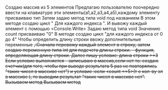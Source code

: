 Создаю массив из 5 элементов
Предлагаю пользователю поочередно ввести на клавиатуре эти элементы(а1,а2,а3,а4,а5),каждому элементу присваиваю тип <String>
Затем задаю метод типа void под названием <Print>
В этом методе создаю цикл " Для каждого индекса ". И вывожу каждый элемент с помощью <Console.Write>
Задаю метод типа void <NewArray>
Значению count присваиваю "0"
В методе создаю цикл "для каждого индекса от 0 до 4"
Чтобы определить длину строки ввожу дополнительные переменные <s>,<len>:Сначала перевожу каждый элемент в строку, затем создаю переменную <len> типа int для подсчета длины строки. <Length>- функция, определяющая длину строки.
Далее пишу условие: длина строки >=3
Если условие выполняется - записываю в массив,если нет то: создаю счетчик<count>(для того, чтобы при выводе результата 5 раз не повторялись "таких чисел в массиве нет") и условие :если <count ==5>(т е кол-вy эл в массиве ), то выводим результат "таких чисел в массиве нет".
Вызываем метод <Print>
Вызываем метод <NewArray>